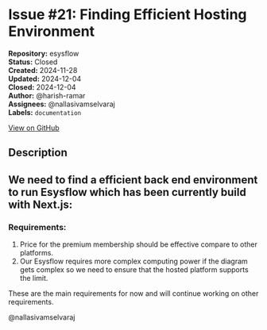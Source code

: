 # Issue #21: Finding Efficient Hosting Environment

**Repository:** esysflow  
**Status:** Closed  
**Created:** 2024-11-28  
**Updated:** 2024-12-04  
**Closed:** 2024-12-04  
**Author:** @harish-ramar  
**Assignees:** @nallasivamselvaraj  
**Labels:** `documentation`  

[View on GitHub](https://github.com/Simtestlab/esysflow/issues/21)

## Description

## We need to find a efficient back end environment to run **Esysflow** which has been currently build with **Next.js**:

### Requirements:
1. Price for the premium membership should be effective compare to other platforms.
2. Our Esysflow requires more complex computing power if the diagram gets complex so we need to ensure that the hosted platform supports the limit.

These are the main requirements for now and will continue working on other requirements.

@nallasivamselvaraj 